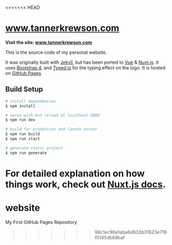 <<<<<<< HEAD
# www.tannerkrewson.com

**Visit the site: www.tannerkrewson.com**

This is the source code of my personal website.

It was originally built with [Jekyll](https://jekyllrb.com/), but has been ported to [Vue](https://vuejs.org/) & [Nuxt.js](https://nuxtjs.org/). It uses [Bootstrap 4](https://getbootstrap.com/), and [Typed.js](https://github.com/mattboldt/typed.js/) for the typing effect on the logo. It is hosted on [GitHub Pages](https://pages.github.com/).

## Build Setup

```bash
# install dependencies
$ npm install

# serve with hot reload at localhost:3000
$ npm run dev

# build for production and launch server
$ npm run build
$ npm run start

# generate static project
$ npm run generate
```

For detailed explanation on how things work, check out [Nuxt.js docs](https://nuxtjs.org).
=======
# website
My First GitHub Pages Repository
>>>>>>> 98c1ec96e1aba6d833b31623e716f0145db89baf
